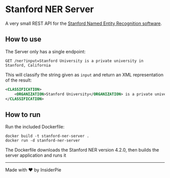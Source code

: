 # Stanford NER Server

A very small REST API for the [Stanford Named Entity Recognition software](https://nlp.stanford.edu/software/CRF-NER.html).

## How to use

The Server only has a single endpoint:

```http request
GET /ner?input=Stanford University is a private university in Stanford, California
```

This will classify the string given as `input` and return an XML representation of the result:

```xml
<CLASSIFICATION>
    <ORGANIZATION>Stanford University</ORGANIZATION> is a private university in <LOCATION>Stanford</LOCATION>, <LOCATION>California</LOCATION>
</CLASSIFICATION>
```

## How to run

Run the included Dockerfile:

```shell
docker build -t stanford-ner-server .
docker run -d stanford-ner-server
```

The Dockerfile downloads the Stanford NER version 4.2.0, then builds the server application and runs it

---

Made with ❤️ by InsiderPie
